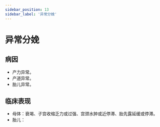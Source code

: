 ```yaml
---
sidebar_position: 13
sidebar_label: '异常分娩'
---
```


# 异常分娩

## 病因

- 产力异常。
- 产道异常。
- 胎儿异常。

## 临床表现

- 母体：衰竭、子宫收缩乏力或过强、宫颈水肿或近停滞、胎先露延缓或停滞。
- 胎儿：